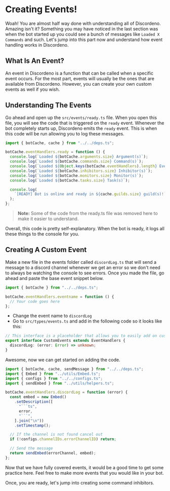 # Creating Events!

Woah! You are almost half way done with understanding all of Discordeno. Amazing
isn't it? Something you may have noticed in the last section was when the bot
started up you could see a bunch of messages like `Loaded X Commands` and such.
Let's jump into this part now and understand how event handling works in
Discordeno.

## What Is An Event?

An event in Discordeno is a function that can be called when a specific event
occurs. For the most part, events will usually be the ones that are available
from Discordeno. However, you can create your own custom events as well if you
wish.

## Understanding The Events

Go ahead and open up the `src/events/ready.ts` file. When you open this file,
you will see the code that is triggered on the `ready` event. Whenever the bot
completely starts up, Discordeno emits the `ready` event. This is when this code
will be run allowing you to log these messages.

```ts
import { botCache, cache } from "../../deps.ts";

botCache.eventHandlers.ready = function () {
  console.log(`Loaded ${botCache.arguments.size} Argument(s)`);
  console.log(`Loaded ${botCache.commands.size} Command(s)`);
  console.log(`Loaded ${Object.keys(botCache.eventHandlers).length} Event(s)`);
  console.log(`Loaded ${botCache.inhibitors.size} Inhibitor(s)`);
  console.log(`Loaded ${botCache.monitors.size} Monitor(s)`);
  console.log(`Loaded ${botCache.tasks.size} Task(s)`);

  console.log(
    `[READY] Bot is online and ready in ${cache.guilds.size} guild(s)!`,
  );
};
```

> **Note:** Some of the code from the ready.ts file was removed here to make it
> easier to understand.

Overall, this code is pretty self-explanatory. When the bot is ready, it logs
all these things to the console for you.

## Creating A Custom Event

Make a new file in the events folder called `discordLog.ts` that will send a
message to a discord channel whenever we get an error so we don't need to always
be watching the console to see errors. Once you made the file, go ahead and
paste the base event snippet below.

```ts
import { botCache } from "../../deps.ts";

botCache.eventHandlers.eventname = function () {
  // Your code goes here
};
```

- Change the event name to `discordLog`
- Go to `src/types/events.ts` and add in the following code so it looks like
  this:

```ts
// This interface is a placeholder that allows you to easily add on custom events for your need.
export interface CustomEvents extends EventHandlers {
  discordLog: (error: Error) => unknown;
}
```

Awesome, now we can get started on adding the code.

````ts
import { botCache, cache, sendMessage } from "../../deps.ts";
import { Embed } from "../utils/Embed.ts";
import { configs } from "../../configs.ts";
import { sendEmbed } from "../utils/helpers.ts";

botCache.eventHandlers.discordLog = function (error) {
  const embed = new Embed()
    .setDescription([
      "```ts",
      error,
      "```",
    ].join("\n"))
    .setTimestamp();

  // If the channel is not found cancel out
  if (!configs.channelIDs.errorChannelID) return;

  // Send the message
  return sendEmbed(errorChannel, embed);
};
````

Now that we have fully covered events, it would be a good time to get some
practice here. Feel free to make more events that you would like in your bot.

Once, you are ready, let's jump into creating some command inhibitors.
